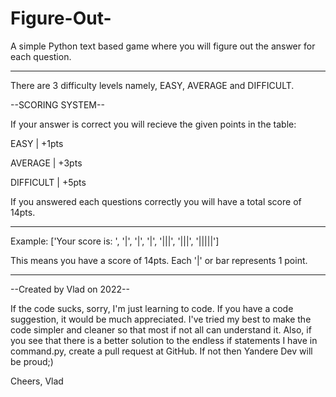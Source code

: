 # Figure-Out-
A simple Python text based game where you will figure out the answer for each question.

---------------------------------------------------------------------------

There are 3 difficulty levels namely, EASY, AVERAGE and DIFFICULT.

--SCORING SYSTEM--

If your answer is correct you will recieve the given points in the table:

EASY      | +1pts

AVERAGE   | +3pts

DIFFICULT | +5pts

If you answered each questions correctly you will have a total score of 14pts.

---------------------------------------------------------------------------

Example:
['Your score is: ', '|', '|', '|', '|||', '|||', '|||||']

This means you have a score of 14pts.
Each '|' or bar represents 1 point.

----------------------------------------------------------------------------

--Created by Vlad on 2022--

If the code sucks, sorry, I'm just learning to code. If you have a code suggestion, it would be much appreciated.
I've tried my best to make the code simpler and cleaner so that most if not all can understand it.
Also, if you see that there is a better solution to the endless if statements I have in command.py, create a pull 
request at GitHub. If not then Yandere Dev will be proud;)

Cheers,
Vlad                                                                                                                              
